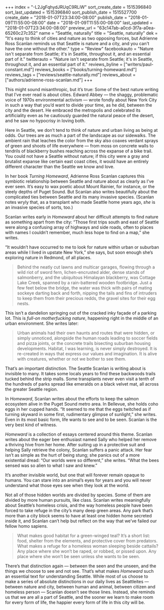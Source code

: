 +++
index = "-L2JgFqhydJRUqC9RLiW"
sort_create_date = 1515396840
sort_last_updated = 1515396840
sort_publish_date = 1515527700
create_date = "2018-01-07T23:34:00-08:00"
publish_date = "2018-01-09T11:55:00-08:00"
date = "2018-01-09T11:55:00-08:00"
last_updated = "2018-01-07T23:34:00-08:00"
preview_url = "63c147ab-a0cd-3f7a-a0ea-65260c27c352"
name = "Seattle, naturally"
title = "Seattle, naturally"
dek = "It's easy to think of cities and nature as two opposing forces, but Adrienne Ross Scanlan reminds us that Seattle is nature and a city, and you can't have the one without the other."
type = "Review"
facebookauto = "Nature isn't separate from Seattle; it's in Seattle, throughout it, and an essential part of it."
twitterauto = "Nature isn't separate from Seattle; it's in Seattle, throughout it, and an essential part of it."
reviews_byline = ["writers/paul-constant.md"]
reviews_books = ["books/turning-homeward.md"]
reviews_tags = ["reviews/seattle-naturally.md"]
reviews_about = ["authors/adrienne-ross-scanlan.md"]
+++

This might sound misanthropic, but it’s true: Some of the best nature writing that I’ve ever read is about cities. Edward Abbey — the shaggy, problematic voice of 1970s environmental activism — wrote fondly about New York City in such a way that you’d want to divide your time, as he did, between the city and the desert. He embraced the metropolis and celebrated its artificiality even as he cautiously guarded the natural peace of the desert, and he saw no hypocrisy in loving both.

Here in Seattle, we don’t tend to think of nature and urban living as being at odds. Our trees are as much a part of the landscape as our sidewalks. The ambient rain that leaches the color from the sky also coaxes verdant sprays of green and shoots of life everywhere — from moss on concrete walls to tendrils of blackberry bushes reaching across the expanse of a bike trail. You could not have a Seattle without nature; if this city were a gray and brutalist expanse like certain east coast cities, it would have an entirely different character than the Seattle we know and love.

In her book *Turning Homeward*, Adrienne Ross Scanlan captures this symbiotic relationship between Seattle and nature about as clearly as I’ve ever seen. It’s easy to wax poetic about Mount Rainier, for instance, or the steely depths of Puget Sound. But Scanlan also writes beautifully about the complicated ties between Seattle and its many invasive species. (Scanlan notes wryly that, as a transplant who made Seattle home years ago, *she* is an invasive species of sorts, too.)

Scanlan writes early in *Homeward* about her difficult attempts to find nature as something apart from the city: “Those first trips south and east of Seattle were along a confusing array of highways and side roads, often to places with names I couldn’t remember, much less hope to find on a map,” she writes. 

“It wouldn’t have occurred to me to look for nature within urban or suburban areas while I lived in upstate New York,” she says, but soon enough she’s exploring nature in Redmond, of all places. 

<blockquote>Behind the neatly cut lawns and multicar garages, flowing through a wild riot of sword fern, lichen-encrusted alder, dense stands of salmonberry, and the ubiquitous Himalayan blackberry, was Cottage Lake Creek, spanned by a rain-battered wooden footbridge. Just a few feet below the bridge, the water was thick with pairs of mating sockeye darting back and forth, nipping the tails and fins of intruders to keep them from their precious redds, the gravel sites for their egg nests.</blockquote>

This isn’t a dandelion springing out of the cracked inky façade of a parking lot. This is *full-on motherfucking nature*, happening right in the middle of an urban environment. She writes later:

<blockquote>Urban animals had their own haunts and routes that were hidden, or simply unnoticed, alongside the human roads leading to soccer fields and pizza joints, or the concrete trails bisecting suburban housing developments. Habitat, I was learning, is never simply destroyed. It is re-created in ways that express our values and imagination. It is alive with creatures, whether or not we bother to see them.</blockquote>

That’s an important distinction. The Seattle Scanlan is writing about is invisible to many. It takes some locals years to find these backwoods trails tucked behind the strip malls. Some transplants never even visit a tenth of the hundreds of parks spread like emeralds on a black velvet mat, all across the greater Seattle region. 

In *Homeward*, Scanlan writes about the efforts to keep the salmon ecosystem alive in the Puget Sound metro area. In Bellevue, she holds coho eggs in her cupped hands. “It seemed to me that the eggs twitched as if turning skyward in some first, rudimentary glimpse of sunlight,” she writes. Even in its most basic form, life wants to see and to be seen. Scanlan is the very best kind of witness.

*Homeward* is a collection of essays centered around this theme. Scanlan writes about the eager bee enthusiast named Sally who helped her remove a thriving hive from her home. After suiting up in a protective suit and helping Sally retrieve the colony, Scanlan suffers a panic attack. Her fear isn’t as simple as the hurt of being stung; she panics out of a more existential dread: “Our worlds were so different,” she writes. “What the bees sensed was so alien to what I saw and knew.”

It’s another invisible world, but one that will forever remain opaque to humans. You can stare into an animal’s eyes for years and you will never understand what those eyes see when they look at the world.

Not all of those hidden worlds are divided by species. Some of them are divided by more human pursuits, like class. Scanlan writes meaningfully about Seattle’s homeless crisis, and the way homeless people have been forced to take refuge in the city’s many deep green areas. Any park that’s more than a city block seems to have at least one hidden home secreted inside it, and Scanlan can’t help but reflect on the way that we’ve failed our fellow homo sapiens.

<blockquote>What makes good habitat for a green-winged teal? It’s a short list: food, shelter from the elements, and protective cover from predators. What makes a refuge for a homeless woman sleeping beside cattails? Any place where she won’t be raped, or robbed, or pissed upon. Any place where she won’t be seen unless she wants to be seen.</blockquote>

There’s that distinction again — between the seen and the unseen, and the things we choose to see and not see. That’s what makes *Homeward* such an essential text for understanding Seattle. While most of us choose to make a series of absolute distinctions in our daily lives as Seattleites — between nature and city, between human and animal, between citizen and homeless person — Scanlan doesn’t see those lines. Instead, she reminds us that we are all a part of Seattle, and the sooner we learn to make room for every form of life, the happier every form of life in this city will be.
